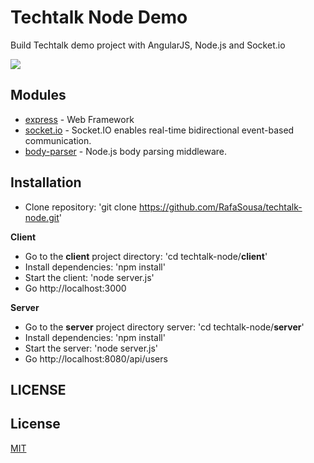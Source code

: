 # Techtalk Node Demo

Build Techtalk demo project with AngularJS, Node.js and Socket.io

![](https://techtalk-node.azurewebsites.net/techtalk.png)

## Modules

* [express](http://expressjs.com/) - Web Framework
* [socket.io](http://socket.io/) - Socket.IO enables real-time bidirectional event-based communication.
* [body-parser](https://www.npmjs.com/package/body-parser/) - Node.js body parsing middleware.

## Installation
 
* Clone repository: 'git clone https://github.com/RafaSousa/techtalk-node.git'

**Client**
* Go to the **client** project directory: 'cd techtalk-node/**client**'
* Install dependencies: 'npm install'
* Start the client: 'node server.js'
* Go http://localhost:3000

**Server**
* Go to the **server** project directory server: 'cd techtalk-node/**server**'
* Install dependencies: 'npm install'
* Start the server: 'node server.js'
* Go http://localhost:8080/api/users

## LICENSE

## License
[MIT](LICENSE)

